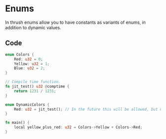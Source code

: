 # Enums

In thrush enums allow you to have constants as variants of enums, in addition to dynamic values.

## Code

```rust
enum Colors {
    Red: u32 = 0;
    Yellow: u32 = 1;
    Blue: u32 = 2;
}

// Compile time function.
fn jit_test() u32 @comptime {
    return 1231 / 1231;
}

enum DynamicColors {
    Red: u32 = jit_test(); // In the future this will be allowed, but not until the Just-In-Time Compiler (JIT) is finished.
}

fn main() {
    local yellow_plus_red: u32 = Colors->Yellow + Colors->Red;
}
```
